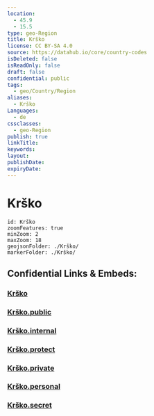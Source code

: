 ```yaml
---
location:
  - 45.9
  - 15.5
type: geo-Region
title: Krško
license: CC BY-SA 4.0
source: https://datahub.io/core/country-codes
isDeleted: false
isReadOnly: false
draft: false
confidential: public
tags:
  - geo/Country/Region
aliases:
  - Krško
Languages:
  - de
cssclasses:
  - geo-Region
publish: true
linkTitle:
keywords:
layout:
publishDate:
expiryDate:
---
```


# Krško

```leaflet
id: Krško
zoomFeatures: true 
minZoom: 2 
maxZoom: 18
geojsonFolder: ./Krško/
markerFolder: ./Krško/
```


## Confidential Links & Embeds: 

### [Krško](/_Standards/Earth/Continent/Europe/Europe~Central/Slovenia/Regions~Slovenia/Posavska/counties~Posavska/Krško.md) 

### [Krško.public](/_public/Earth/Continent/Europe/Europe~Central/Slovenia/Regions~Slovenia/Posavska/counties~Posavska/Krško.public.md) 

### [Krško.internal](/_internal/Earth/Continent/Europe/Europe~Central/Slovenia/Regions~Slovenia/Posavska/counties~Posavska/Krško.internal.md) 

### [Krško.protect](/_protect/Earth/Continent/Europe/Europe~Central/Slovenia/Regions~Slovenia/Posavska/counties~Posavska/Krško.protect.md) 

### [Krško.private](/_private/Earth/Continent/Europe/Europe~Central/Slovenia/Regions~Slovenia/Posavska/counties~Posavska/Krško.private.md) 

### [Krško.personal](/_personal/Earth/Continent/Europe/Europe~Central/Slovenia/Regions~Slovenia/Posavska/counties~Posavska/Krško.personal.md) 

### [Krško.secret](/_secret/Earth/Continent/Europe/Europe~Central/Slovenia/Regions~Slovenia/Posavska/counties~Posavska/Krško.secret.md)

